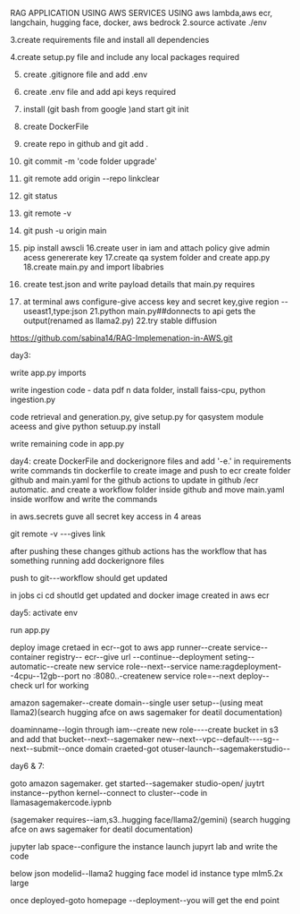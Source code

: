 RAG APPLICATION USING AWS SERVICES USING 
aws lambda,aws ecr, langchain, hugging face, docker, aws bedrock
2.source activate ./env

3.create requirements file and install all dependencies

4.create setup.py file and include any local packages required

5. create .gitignore file and add .env

6. create .env file and add api keys required
7. install (git bash from google )and start git init
8. create DockerFile
9. create repo in github and git add .
10. git commit -m 'code folder upgrade'
11. git remote add origin --repo linkclear
12. git status
13. git remote -v
14. git push -u origin main
15. pip install awscli
16.create user in iam and attach policy give admin acess genererate key
17.create qa system folder and create app.py
18.create main.py and import libabries
19. create test.json and write payload details that main.py requires
20. at terminal aws configure-give access key and secret key,give region --useast1,type:json
21.python main.py##donnects to api gets the output(renamed as llama2.py)
22.try stable diffusion 

https://github.com/sabina14/RAG-Implemenation-in-AWS.git

day3:

write app.py imports

write ingestion code - data pdf n data folder, install faiss-cpu, python ingestion.py

code retrieval and generation.py, give setup.py for qasystem module aceess and give python setuup.py install

write remaining code in app.py

day4:
create DockerFile and dockerignore files and add '-e.' in requirements 
write commands tin dockerfile to create image and push to ecr
create folder github and main.yaml for the github actions to update in github /ecr automatic. 
and create a workflow folder inside github and move main.yaml inside worlfow and write the commands

in aws.secrets guve all secret key access in 4 areas

git remote -v ---gives link 

after pushing these changes github actions has the workflow that has something running
add dockerignore files

push to git---workflow should get updated

in jobs ci cd shoutld get updated and docker image created in aws ecr 

day5:
activate env

run app.py

deploy image cretaed  in ecr--got to aws app runner--create service--container registry--
ecr--give url --continue--deployment seting--automatic--create new service role\--next--service name:ragdeployment--4cpu--12gb--port no :8080..-createnew service role=--next deploy--check url for working


amazon sagemaker--create domain--single user setup--(using meat llama2)(search hugging afce on aws sagemaker for deatil documentation)

doaminname--login through iam--create new role----create bucket in s3 and add that bucket--next--sagemaker new--next--vpc--default----sg--next--submit--once domain craeted-got otuser-launch--sagemakerstudio--





day6 & 7:

goto amazon sagemaker. get started--sagemaker studio-open/ juytrt instance--python kernel--connect to cluster--code in llamasagemakercode.iypnb


(sagemaker requires--iam,s3..hugging face/llama2/gemini)
(search hugging afce on aws sagemaker for deatil documentation)

jupyter lab space--configure the instance launch jupyrt lab and write the code


below json modelid--llama2 hugging face model id
instance type mlm5.2x large


once deployed-goto homepage --deployment--you will get the end point











 